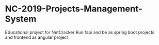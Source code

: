 # NC-2019-Projects-Management-System
Educational project for NetCracker
Run fapi and be as spring boot projects and frontend as angular project
